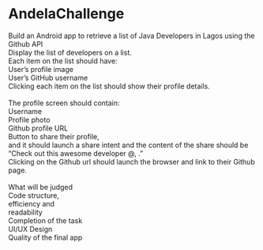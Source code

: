 # AndelaChallenge
Build an Android app to retrieve a list of Java Developers in Lagos using the Github API <br/>
Display the list of developers on a list. <br/>
Each item on the list should have:<br/>
User’s profile image<br/>
User’s GitHub username<br/>
Clicking each item on the list should show their profile details.<br/><br/>
The profile screen should contain:<br/>
Username<br/>
Profile photo<br/>
Github profile URL<br/>
Button to share their profile,<br/> and it should launch a share intent and the content of the share should be<br/> “Check out this awesome developer @<github username>, <github profile url>.”<br/>
Clicking on the Github url should launch the browser and link to their Github page.<br/>
<br/>
What will be judged <br/>
Code structure, <br/>efficiency and <br/> readability <br/>
Completion of the task <br/>
UI/UX Design <br/>
Quality of the final app
